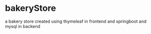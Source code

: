 # bakeryStore
a bakery store created using thymeleaf in frontend and springboot and mysql in backend

